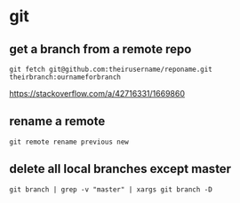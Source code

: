 # git

## get a branch from a remote repo

    git fetch git@github.com:theirusername/reponame.git theirbranch:ournameforbranch

https://stackoverflow.com/a/42716331/1669860

## rename a remote

    git remote rename previous new

## delete all local branches except master

    git branch | grep -v "master" | xargs git branch -D 
